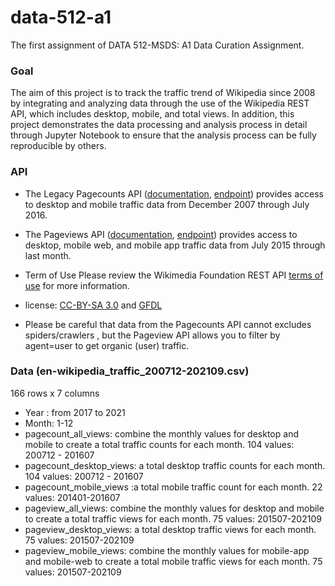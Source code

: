 # data-512-a1

The first assignment of DATA 512-MSDS: A1 Data Curation Assignment. 

### Goal
The aim of this project is to track the traffic trend of Wikipedia since 2008 by integrating and analyzing data through the use of the Wikipedia REST API, which includes desktop, mobile, and total views. In addition, this project demonstrates the data processing and analysis process in detail through Jupyter Notebook to ensure that the analysis process can be fully reproducible by others.

### API 
- The Legacy Pagecounts API ([documentation](https://wikitech.wikimedia.org/wiki/Analytics/AQS/Legacy_Pagecounts), [endpoint](https://wikimedia.org/api/rest_v1/#/Pagecounts_data_(legacy)/get_metrics_legacy_pagecounts_aggregate_project_access_site_granularity_start_end)) provides access to desktop and mobile traffic data from December 2007 through July 2016.
- The Pageviews API ([documentation](https://wikitech.wikimedia.org/wiki/Analytics/AQS/Pageviews), [endpoint](https://wikimedia.org/api/rest_v1/#/Pageviews_data/get_metrics_pageviews_aggregate_project_access_agent_granularity_start_end)) provides access to desktop, mobile web, and mobile app traffic data from July 2015 through last month.

- Term of Use
Please review the Wikimedia Foundation REST API [terms of use](https://www.mediawiki.org/wiki/Wikimedia_REST_API#Terms_and_conditions) for more information.
- license:  [CC-BY-SA 3.0](https://creativecommons.org/licenses/by-sa/3.0/) and [GFDL](https://www.gnu.org/licenses/fdl-1.3.html) 
- Please be careful that data from the Pagecounts API cannot excludes spiders/crawlers , but the Pageview API allows you to filter by agent=user to get organic (user) traffic.


### Data (en-wikipedia_traffic_200712-202109.csv)
166 rows x 7 columns
- Year : from 2017 to 2021
- Month: 1-12
- pagecount_all_views: combine the monthly values for desktop and mobile to create a total traffic counts for each month. 104 values: 200712 - 201607
- pagecount_desktop_views: a total desktop traffic counts for each month. 104 values: 200712 - 201607
- pagecount_mobile_views :a total mobile traffic count for each month. 22 values: 201401-201607
- pageview_all_views: combine the monthly values for desktop and mobile to create a total traffic views for each month. 75 values: 201507-202109
- pageview_desktop_views: a total desktop traffic views for each month. 75 values: 201507-202109
- pageview_mobile_views: combine the monthly values for mobile-app and mobile-web to create a total mobile traffic views for each month. 75 values: 201507-202109



